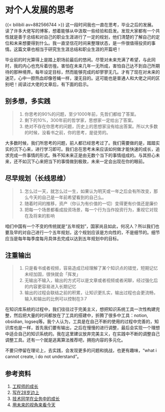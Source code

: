 # 对个人发展的思考

{{< bilibili av=882566744 >}}
这一段时间我也一直在思考，毕业之后的发展。读了许多大佬写的博客，想着能够从中汲取一些经验和启发。发现大家都有一个共性就是善于总结和对自己的职业生涯进行了一定的规划，他们清楚的了解自己的定位和未来想要得到什么。我一直坚信花时间来整理状态，是一件很值得投资的事情。这篇文章也相当于研究生生涯总结和职业生涯的开篇吧！

毕业前的时光算得上是踏上职场前最后的悠闲。尽管对未来充满了希望，与此同时，我的内心也充斥着彷徨。害怕在未来几年一无所成，害怕自己达不到自己所期待的那种境界。每年设定目标，然而能够完成的却寥寥无几。才有了现在对未来的迷茫，心中一腔热血却像苍蝇一样，漫无目的。这可能也是普通人和大佬之间的区别吧！阅读过大佬的文章后，有下面的启示。
## 别多想，多实践
> 1. 你思考的90%的问题，至少1000年前，先哲们都给了答案。
> 2. 剩下的10%，300年前的哲学家，思想家一定给出了答案。
> 3. 绝对不存在你思考的问题，历史上的思想家没有给出答案。所以大多数的时候，没看书之前，你的思考，是徒劳的。

大多数时候，我们所思考的问题，前人都已经思考过了。我们需要做的是，踏踏实实的沉下心来，进行学习即可。我们总在思考未来应该如何做才能快速的成长，追求完成一件事情的形式。殊不知未来正是由无数个当下的事情组成的。与其担心未来，还不如沉下心来把当下的事情做到极致，未来一定会出现在你的眼前。

## 尽早规划（长线思维）
> 1. 怎么过一天，就怎么过一生，如果认为明天或一年之后会有所改变，那么今天的自己是一年前希望看到的自己么。
> 2. 随着时间的推移，资产（你认为有价值的一切）变得更有价值还是廉价
> 3. 把每一个场景都看成投资场景，每一个行为当作投资行为，重视它对现在及将来的影响

咱们中国有一个不变的传统就是“五年规划”，国家尚且如此，何况人？所以我们也要及早的对自己进行一个五年规划，这个规划应该是方向性的，不是细节的。细节应当是每年每季度每月具体去完成以达到五年规划中的目标。

## 注重输出
> 1. 只是看书或者视频，容易造成已经理解了某个知识点的错觉，短期记忆未经加固，很快就会「挥发」
> 2. 无输出不输入，输出的方式可以是文章或者视频或者闲聊，经过强化后的内容更容易进入长期记忆
> 3. 输出的过程会联结之前的积累，让知识更扎实，输出过程也会更流畅，输入和输出的比例可以控制在3:7

在知识库系统的过程中，我们往往过于完美主义，想把知识系统工具一次性构建完整，然后把大量的时间都放在了工具的搭建中，折腾了很多中工具：notion, obsidian, logseq等。我个人认为，工具是在自己不断的使用的过程中完善的，知识库也是一样，首先我们要有输出，之后在慢慢的进行调整，最后会实现一个理想中适合自己的知识系统的。我在这里建议放弃完美主义，在实践中不断的调整自己调整工具。还有一个就是逃离算法推荐吧，拥抱内容的多元化。

不要只停留在理论上，去实践，会发现更多的问题和挑战，也更有趣味，“what i cannot create, i do not understand”。

## 参考资料
1. [工程师的成长](https://limboy.me/posts/eng-growth/)
2. [写在28岁边上](https://yishi.io/28-years-old-summary/)
3. [技术同学在业务中的成长](http://www.barretlee.com/blog/2020/08/17/growth-in-work/)
4. [用未来的视角来看今天](http://www.barretlee.com/blog/2020/06/16/look-from-future/)
